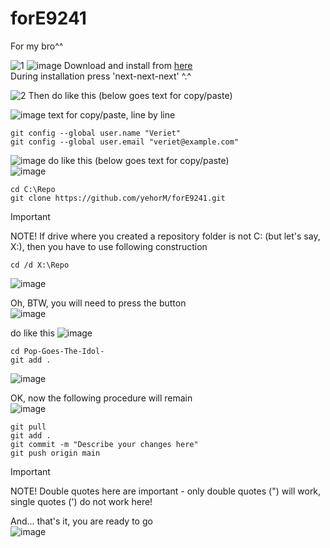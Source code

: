 # forE9241
For my bro^^  

![1](https://github.com/user-attachments/assets/81ab7d94-fb61-46b4-afac-998987ff51f1)
![image](https://github.com/user-attachments/assets/2c884d90-c77d-4e27-b007-1226255d6e9c)
Download and install from [here](https://git-scm.com/download/win)  
During installation press 'next-next-next' ^.^

![2](https://github.com/user-attachments/assets/9e9c05df-ef43-4d81-93ee-4e9a9e845333)
Then do like this (below goes text for copy/paste)  

![image](https://github.com/user-attachments/assets/8e764872-8867-474a-9627-52b83f321d05)
text for copy/paste, line by line  
```
git config --global user.name "Veriet"  
git config --global user.email "veriet@example.com"
```

![image](https://github.com/user-attachments/assets/38104e88-73e4-498f-bbff-771ebd8471de)
do like this (below goes text for copy/paste)  
![image](https://github.com/user-attachments/assets/146f7710-4827-4b80-99e1-d595e22c9e7a)
```
cd C:\Repo  
git clone https://github.com/yehorM/forE9241.git
```

> [!IMPORTANT]
> NOTE! If drive where you created a repository folder is not C: (but let's say, X:), then you have to use following construction
>```
>cd /d X:\Repo
>```
![image](https://github.com/user-attachments/assets/3772ddfd-c00d-4cc9-bb0e-40e84c49adc3)


Oh, BTW, you will need to press the button  
![image](https://github.com/user-attachments/assets/6f070c69-3821-4f7b-80d2-c2040b2ecb1a)

do like this
![image](https://github.com/user-attachments/assets/6a9e4339-3030-4f0a-b8af-d8d261d4a0ec)

```
cd Pop-Goes-The-Idol-
git add .
```

![image](https://github.com/user-attachments/assets/6cefca7f-0a81-42f5-a81e-51a42773c644)

OK, now the following procedure will remain  
![image](https://github.com/user-attachments/assets/083d64c7-c412-4c35-a4af-340a260fafcb)

```
git pull
git add .
git commit -m "Describe your changes here"
git push origin main
```
> [!IMPORTANT]
> NOTE! Double quotes here are important - only double quotes (") will work, single quotes (') do not work here!

And... that's it, you are ready to go  
![image](https://github.com/user-attachments/assets/2dcade1b-6a2d-4d64-86f5-66d93526d257)
